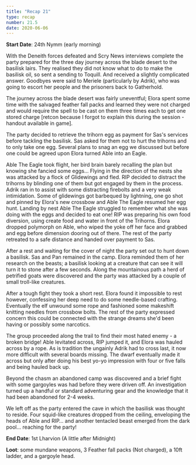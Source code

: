 ```yaml
---
title: "Recap 21"
type: recap
number: 21.5
date: 2020-06-06
---
```


**Start Date**: 24th Nymm (early morning)
 
With the Deneith forces defeated and Scry News interviews complete the party prepared for the three day journey across the blade desert to the basilisk lairs. They realised they did not know what to do to make the basilisk oil, so sent a sending to Toquill. And received a slightly complicated answer. Goodbyes were said to Meriele (particularly by Adrik), who was going to escort her people and the prisoners back to Gatherhold. 
 
The journey across the blade desert was fairly uneventful; Elora spent some time with the salvaged feather fall packs and learned they were not charged and would require the spell to be cast on them three times each to get one stored charge [retcon because I forgot to explain this during the session - handout available in game].
 
The party decided to retrieve the trihorn egg as payment for Sas's services before tackling the basilisk. Sas asked for them not to hurt the trihorns and to only take one egg. Several plans to snag an egg we discussed but before one could be agreed upon Elora turned Able into an Eagle.
 
Able The Eagle took flight, her bird brain barely recalling the plan but knowing she fancied some eggs… Flying in the direction of the nests she was attacked by a flock of Glidewings and fled. RIP decided to distract the trihorns by blinding one of them but got engaged by them in the process. Adrik ran in to assist with some distracting firebolts and a very weak intimidation. Some of glidewings got barbequed by lightning, one go shot and pinned by Elora's new crossbow and Able The Eagle resumed her egg hunt. Landing by nest Able The Eagle struggled to remember what she was doing with the eggs and decided to eat one! RIP was preparing his own food diversion, using create food and water in front of the Trihorns. Elora dropped polymorph on Able, who wiped the yoke off her face and grabbed and egg before dimension dooring out of there. The rest of the party retreated to a safe distance and handed over payment to Sas.
 
After a rest and waiting for the cover of night the party set out to hunt down a basilisk. Sas and Pan remained in the camp. Elora reminded them of her research on the beasts; a basilisk looking at a creature that can see it will turn it to stone after a few seconds. Along the mountainous path a herd of petrified goats were discovered and the party was attacked by a couple of small troll-like creatures.
 
After a tough fight they took a short rest. Elora found it impossible to rest however, confessing her deep need to do some needle-based crafting. Eventually the elf unwound some rope and fashioned some makeshift knitting needles from crossbow bolts. The rest of the party expressed concern this could be connected with the strange dreams she'd been having or possibly some narcotics.
 
The group proceeded along the trail to find their most hated enemy - a broken bridge! Able levitated across, RIP jumped it, and Elora was hauled across by a rope. As is tradition the ungainly Adrik had to cross last, it now more difficult with several boards missing. The dwarf eventually made it across but only after doing his best yo-yo impression with four or five falls and being hauled back up.
 
Beyond the chasm an abandoned camp was discovered and a brief fight with some gargoyles was had before they were driven off. An investigation turned up a handful or standard adventuring gear and the knowledge that it had been abandoned for 2-4 weeks.
 
We left off as the party entered the cave in which the basilisk was thought to reside. Four squid-like creatures dropped from the ceiling, enveloping the heads of Able and RIP… and another tentacled beast emerged from the dark pool… reaching for the party!
 
**End Date**: 1st Lharvion (A little after Midnight)

**Loot**: some mundane weapons, 3 Feather fall packs (Not charged), a 10ft ladder, and a gargoyle head.